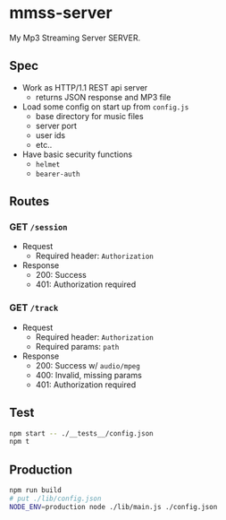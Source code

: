 # mmss-server

My Mp3 Streaming Server SERVER.

## Spec
- Work as HTTP/1.1 REST api server
  - returns JSON response and MP3 file
- Load some config on start up from `config.js`
  - base directory for music files
  - server port
  - user ids
  - etc..
- Have basic security functions
  - `helmet`
  - `bearer-auth`

## Routes
### GET `/session`
- Request
  - Required header: `Authorization`
- Response
  - 200:  Success
  - 401: Authorization required

### GET `/track`
- Request
  - Required header: `Authorization`
  - Required params: `path`
- Response
  - 200: Success w/ `audio/mpeg`
  - 400: Invalid, missing params
  - 401: Authorization required

## Test
```sh
npm start -- ./__tests__/config.json
npm t
```

## Production
```sh
npm run build
# put ./lib/config.json
NODE_ENV=production node ./lib/main.js ./config.json
```
